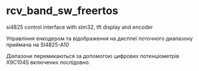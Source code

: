 # rcv_band_sw_freertos
si4825 control interface with stm32, tft display and encoder

Управління енкодером та відображення на дисплеї поточного диапазону приймача на SI4825-A10

Діапазони перемикаються за допомогою цифрових потенціометрів X9C104S включених послідовно.

